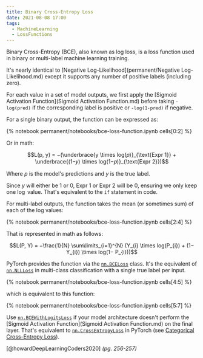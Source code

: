 ```yaml
---
title: Binary Cross-Entropy Loss
date: 2021-08-08 17:00
tags:
  - MachineLearning
  - LossFunctions
---
```


Binary Cross-Entropy (BCE), also known as log loss, is a loss function used in binary or multi-label machine learning training.

It's nearly identical to [Negative Log-Likelihood](permanent/Negative Log-Likelihood.md) except it supports any number of positive labels (including zero).

For each value in a set of model outputs, we first apply the [Sigmoid Activation Function](Sigmoid Activation Function.md) before taking `-log(pred)` if the corresponding label is positive or `-log(1-pred)` if negative.

For a single binary output, the function can be expressed as:

{% notebook permanent/notebooks/bce-loss-function.ipynb cells[0:2] %}

Or in math:

$$L(p, y) = −(\underbrace{y \times log(𝑝)}_{\text{Expr 1}} + \underbrace{(1−𝑦) \times log(1−𝑝)}_{\text{Expr 2}})$$ 

Where $p$ is the model's predictions and $y$ is the true label.

Since $y$ will either be $1$ or $0$, $\text{Expr 1}$ or $\text{Expr 2}$ will be 0, ensuring we only keep one $\log$ value. That's equivalent to the `if` statement in code.

For multi-label outputs, the function takes the mean (or sometimes sum) of each of the log values:

{% notebook permanent/notebooks/bce-loss-function.ipynb cells[2:4] %}

That is represented in math as follows:

$$L(P, Y) = −\frac{1}{N} \sum\limits_{i=1}^{N} (Y_{i} \times log(P_{i}) + (1− Y_{i}) \times log(1− P_{i}))$$

PyTorch provides the function via the [`nn.BCELoss`](https://pytorch.org/docs/stable/generated/torch.nn.BCELoss.html) class. It's the equivalent of [`nn.NLLLoss`](https://pytorch.org/docs/stable/generated/torch.nn.CrossEntropyLoss.html) in multi-class classification with a single true label per input.

{% notebook permanent/notebooks/bce-loss-function.ipynb cells[4:5] %}

which is equivalent to this function:

{% notebook permanent/notebooks/bce-loss-function.ipynb cells[5:7] %}

Use [`nn.BCEWithLogitsLoss`](https://pytorch.org/docs/stable/generated/torch.nn.BCEWithLogitsLoss.html) if your model architecture doesn't perform the [Sigmoid Activation Function](Sigmoid Activation Function.md) on the final layer. That's equivalent to [`nn.CrossEntropyLoss`](https://pytorch.org/docs/stable/generated/torch.nn.CrossEntropyLoss.html) in PyTorch (see [Categorical Cross-Entropy Loss](permanent/categorical-cross-entropy-loss.md)).

[@howardDeepLearningCoders2020] *(pg. 256-257)*